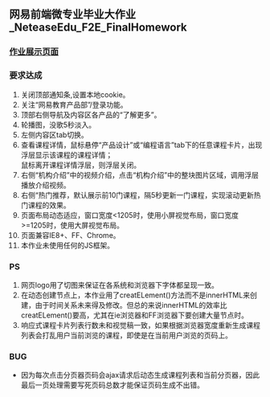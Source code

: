 <h2>网易前端微专业毕业大作业_NeteaseEdu_F2E_FinalHomework</h2>
<a href=""><h3>作业展示页面</h3></a>
<h3>要求达成</h3>
<ol>
<li>关闭顶部通知条,设置本地cookie。</li>
<li>关注“网易教育产品部”/登录功能。</li>
<li>顶部右侧导航及内容区各产品的“了解更多”。</li>
<li>轮播图，没歌5秒淡入。</li>
<li>左侧内容区tab切换。</li>
<li>查看课程详情，鼠标悬停“产品设计”或“编程语言”tab下的任意课程卡片，出现浮层显示该课程的课程详情；<br>鼠标离开课程详情浮层，则浮层关闭。</li>
<li>右侧“机构介绍”中的视频介绍，点击“机构介绍”中的整块图片区域，调用浮层播放介绍视频。</li>
<li>右侧“热门推荐，默认展示前10门课程，隔5秒更新一门课程，实现滚动更新热门课程的效果。</li>
<li>页面布局动态适应，窗口宽度<1205时，使用小屏视觉布局，窗口宽度>=1205时，使用大屏视觉布局。</li>
<li>页面兼容IE8+、FF、Chrome。</li>
<li>本作业未使用任何的JS框架。</li>
</ol>
<h3>PS</h3>
<ol>
<li>网页logo用了切图来保证在各系统和浏览器下字体都呈现一致。</li>
<li>在动态创建节点上，本作业用了creatELement()方法而不是innerHTML来创建，由于时间关系未来得及修改。但总的来说innerHTML的效率比creatELement()要高，尤其在ie浏览器和FF浏览器下要创建大量节点时。</li>
<li>响应式课程卡片列表行数未和视觉稿一致，如果根据浏览器宽度重新生成课程列表会打乱用户当前浏览的课程，即使是在当前用户浏览的页码上。</li>
</ol>
<h3>BUG</h3>
<ul>
<li>因为每次点击分页器页码会ajax请求后动态生成课程列表和当前分页器，因此最后一页处理需要写死页码总数才能保证页码生成不出错。</li>
</ul>
